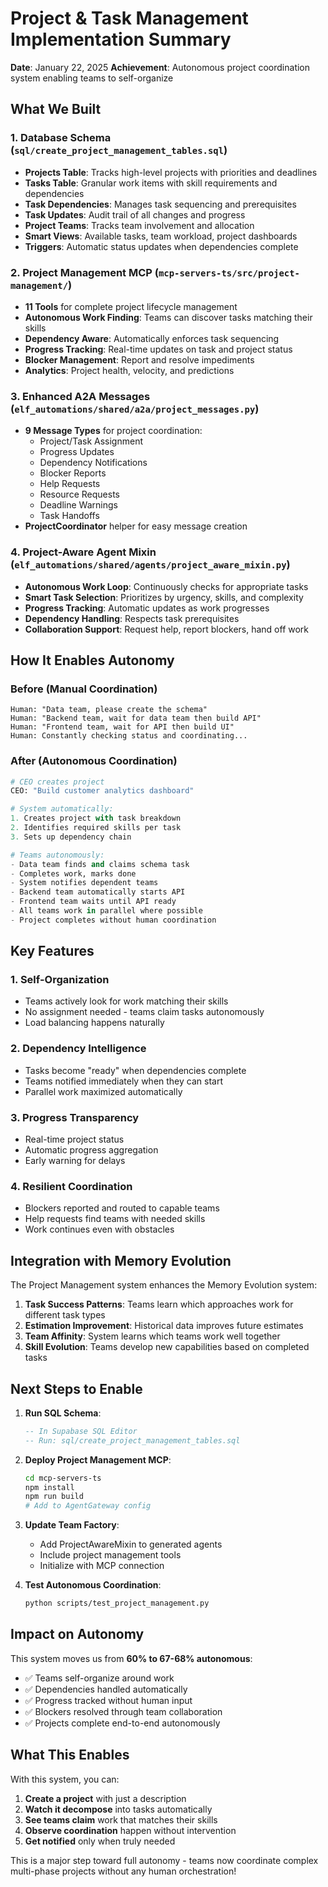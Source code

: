 # Project & Task Management Implementation Summary

**Date**: January 22, 2025
**Achievement**: Autonomous project coordination system enabling teams to self-organize

## What We Built

### 1. Database Schema (`sql/create_project_management_tables.sql`)
- **Projects Table**: Tracks high-level projects with priorities and deadlines
- **Tasks Table**: Granular work items with skill requirements and dependencies
- **Task Dependencies**: Manages task sequencing and prerequisites
- **Task Updates**: Audit trail of all changes and progress
- **Project Teams**: Tracks team involvement and allocation
- **Smart Views**: Available tasks, team workload, project dashboards
- **Triggers**: Automatic status updates when dependencies complete

### 2. Project Management MCP (`mcp-servers-ts/src/project-management/`)
- **11 Tools** for complete project lifecycle management
- **Autonomous Work Finding**: Teams can discover tasks matching their skills
- **Dependency Aware**: Automatically enforces task sequencing
- **Progress Tracking**: Real-time updates on task and project status
- **Blocker Management**: Report and resolve impediments
- **Analytics**: Project health, velocity, and predictions

### 3. Enhanced A2A Messages (`elf_automations/shared/a2a/project_messages.py`)
- **9 Message Types** for project coordination:
  - Project/Task Assignment
  - Progress Updates
  - Dependency Notifications
  - Blocker Reports
  - Help Requests
  - Resource Requests
  - Deadline Warnings
  - Task Handoffs
- **ProjectCoordinator** helper for easy message creation

### 4. Project-Aware Agent Mixin (`elf_automations/shared/agents/project_aware_mixin.py`)
- **Autonomous Work Loop**: Continuously checks for appropriate tasks
- **Smart Task Selection**: Prioritizes by urgency, skills, and complexity
- **Progress Tracking**: Automatic updates as work progresses
- **Dependency Handling**: Respects task prerequisites
- **Collaboration Support**: Request help, report blockers, hand off work

## How It Enables Autonomy

### Before (Manual Coordination)
```
Human: "Data team, please create the schema"
Human: "Backend team, wait for data team then build API"
Human: "Frontend team, wait for API then build UI"
Human: Constantly checking status and coordinating...
```

### After (Autonomous Coordination)
```python
# CEO creates project
CEO: "Build customer analytics dashboard"

# System automatically:
1. Creates project with task breakdown
2. Identifies required skills per task
3. Sets up dependency chain

# Teams autonomously:
- Data team finds and claims schema task
- Completes work, marks done
- System notifies dependent teams
- Backend team automatically starts API
- Frontend team waits until API ready
- All teams work in parallel where possible
- Project completes without human coordination
```

## Key Features

### 1. Self-Organization
- Teams actively look for work matching their skills
- No assignment needed - teams claim tasks autonomously
- Load balancing happens naturally

### 2. Dependency Intelligence
- Tasks become "ready" when dependencies complete
- Teams notified immediately when they can start
- Parallel work maximized automatically

### 3. Progress Transparency
- Real-time project status
- Automatic progress aggregation
- Early warning for delays

### 4. Resilient Coordination
- Blockers reported and routed to capable teams
- Help requests find teams with needed skills
- Work continues even with obstacles

## Integration with Memory Evolution

The Project Management system enhances the Memory Evolution system:

1. **Task Success Patterns**: Teams learn which approaches work for different task types
2. **Estimation Improvement**: Historical data improves future estimates
3. **Team Affinity**: System learns which teams work well together
4. **Skill Evolution**: Teams develop new capabilities based on completed tasks

## Next Steps to Enable

1. **Run SQL Schema**:
   ```sql
   -- In Supabase SQL Editor
   -- Run: sql/create_project_management_tables.sql
   ```

2. **Deploy Project Management MCP**:
   ```bash
   cd mcp-servers-ts
   npm install
   npm run build
   # Add to AgentGateway config
   ```

3. **Update Team Factory**:
   - Add ProjectAwareMixin to generated agents
   - Include project management tools
   - Initialize with MCP connection

4. **Test Autonomous Coordination**:
   ```bash
   python scripts/test_project_management.py
   ```

## Impact on Autonomy

This system moves us from **60% to 67-68% autonomous**:

- ✅ Teams self-organize around work
- ✅ Dependencies handled automatically
- ✅ Progress tracked without human input
- ✅ Blockers resolved through team collaboration
- ✅ Projects complete end-to-end autonomously

## What This Enables

With this system, you can:

1. **Create a project** with just a description
2. **Watch it decompose** into tasks automatically
3. **See teams claim** work that matches their skills
4. **Observe coordination** happen without intervention
5. **Get notified** only when truly needed

This is a major step toward full autonomy - teams now coordinate complex multi-phase projects without any human orchestration!
